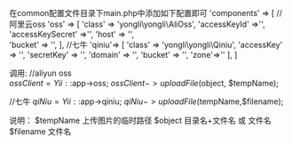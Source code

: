   在common配置文件目录下main.php中添加如下配置即可
  'components' => [
        //阿里云oss
        'oss' => [
            'class' => 'yongli\yongli\AliOss',
            'accessKeyId' =>'',
            'accessKeySecret' =>'',
            'host' => '',  
            'bucket' => '',
        ],
        //七牛
        'qiniu'=> [
            'class' => 'yongli\yongli\Qiniu',
            'accessKey' => '',
            'secretKey' => '',
            'domain' => '',
            'bucket' => '',
            'zone'=>''
        ],
  ]
  
  调用:
  //aliyun oss  
  $ossClient = Yii::$app->oss;
  $ossClient->uploadFile($object, $tempName);
  
  //七牛 
  $qiNiu = Yii::$app->qiniu;
  $qiNiu->uploadFile($tempName,$filename);
  
  说明：
  $tempName  上传图片的临时路径
  $object  目录名+文件名 或 文件名
  $filename  文件名